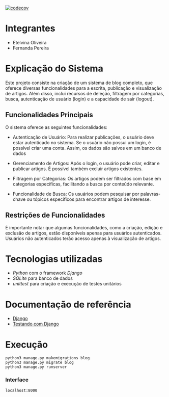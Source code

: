 [![codecov](https://codecov.io/gh/ferprr/tp1_testes/tree/main/graph/badge.svg)](https://codecov.io/gh/ferprr/tp1_testes)

# Integrantes

- Etelvina Oliveira
- Fernanda Pereira

# Explicação do Sistema

Este projeto consiste na criação de um sistema de blog completo, que oferece diversas funcionalidades para a escrita, publicação e visualização de artigos. Além disso, inclui recursos de deleção, filtragem por categorias, busca, autenticação de usuário (login) e a capacidade de sair (logout).

## Funcionalidades Principais

O sistema oferece as seguintes funcionalidades:

- Autenticação de Usuário:
  Para realizar publicações, o usuário deve estar autenticado no sistema.
  Se o usuário não possui um login, é possível criar uma conta. Assim, os dados são salvos em um banco de dados

- Gerenciamento de Artigos:
  Após o login, o usuário pode criar, editar e publicar artigos.
  É possível também excluir artigos existentes.

- Filtragem por Categorias:
  Os artigos podem ser filtrados com base em categorias específicas, facilitando a busca por conteúdo relevante.

- Funcionalidade de Busca:
  Os usuários podem pesquisar por palavras-chave ou tópicos específicos para encontrar artigos de interesse.

## Restrições de Funcionalidades

É importante notar que algumas funcionalidades, como a criação, edição e exclusão de artigos, estão disponíveis apenas para usuários autenticados. Usuários não autenticados terão acesso apenas à visualização de artigos.

# Tecnologias utilizadas

- _Python_ com o framework _Django_
- _SQLite_ para banco de dados
- _unittest_ para criação e execução de testes unitários

# Documentação de referência

- [Django](https://www.djangoproject.com/)
- [Testando com Django](https://developer.mozilla.org/pt-BR/docs/Learn/Server-side/Django/Testing)

# Execução

    python3 manage.py makemigrations blog
    python3 manage.py migrate blog
    python3 manage.py runserver

### Interface

    localhost:8000
